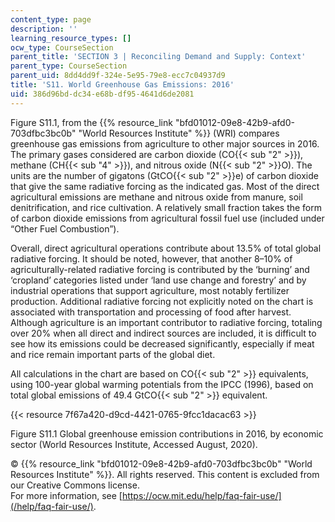 ```yaml
---
content_type: page
description: ''
learning_resource_types: []
ocw_type: CourseSection
parent_title: 'SECTION 3 | Reconciling Demand and Supply: Context'
parent_type: CourseSection
parent_uid: 8dd4dd9f-324e-5e95-79e8-ecc7c04937d9
title: 'S11. World Greenhouse Gas Emissions: 2016'
uid: 386d96bd-dc34-e68b-df95-4641d6de2081
---
```


Figure S11.1, from the {{% resource_link "bfd01012-09e8-42b9-afd0-703dfbc3bc0b" "World Resources Institute" %}} (WRI) compares greenhouse gas emissions from agriculture to other major sources in 2016. The primary gases considered are carbon dioxide (CO{{< sub "2" >}}), methane (CH{{< sub "4" >}}), and nitrous oxide (N{{< sub "2" >}}O). The units are the number of gigatons (GtCO{{< sub "2" >}}e) of carbon dioxide that give the same radiative forcing as the indicated gas. Most of the direct agricultural emissions are methane and nitrous oxide from manure, soil denitrification, and rice cultivation. A relatively small fraction takes the form of carbon dioxide emissions from agricultural fossil fuel use (included under “Other Fuel Combustion”).

Overall, direct agricultural operations contribute about 13.5% of total global radiative forcing. It should be noted, however, that another 8–10% of agriculturally-related radiative forcing is contributed by the ‘burning’ and ‘cropland’ categories listed under ‘land use change and forestry’ and by industrial operations that support agriculture, most notably fertilizer production. Additional radiative forcing not explicitly noted on the chart is associated with transportation and processing of food after harvest. Although agriculture is an important contributor to radiative forcing, totaling over 20% when all direct and indirect sources are included, it is difficult to see how its emissions could be decreased significantly, especially if meat and rice remain important parts of the global diet.

All calculations in the chart are based on CO{{< sub "2" >}} equivalents, using 100-year global warming potentials from the IPCC (1996), based on total global emissions of 49.4 GtCO{{< sub "2" >}} equivalent.

{{< resource 7f67a420-d9cd-4421-0765-9fcc1dacac63 >}}

Figure S11.1 Global greenhouse emission contributions in 2016, by economic sector (World Resources Institute, Accessed August, 2020).

© {{% resource_link "bfd01012-09e8-42b9-afd0-703dfbc3bc0b" "World Resources Institute" %}}. All rights reserved. This content is excluded from our Creative Commons license.  
For more information, see [https://ocw.mit.edu/help/faq-fair-use/](/help/faq-fair-use/).